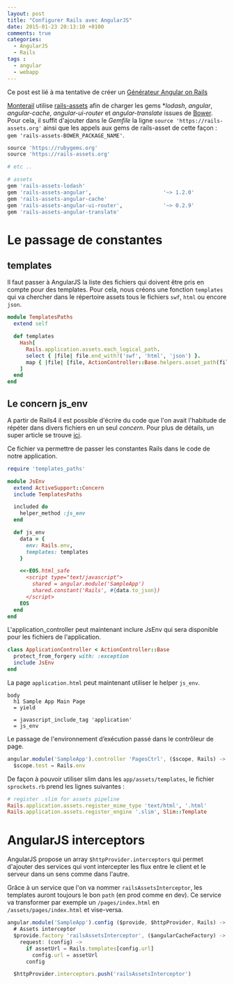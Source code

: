 ```yaml
---
layout: post
title: "Configurer Rails avec AngularJS"
date: 2015-01-23 20:13:10 +0100
comments: true
categories: 
  - AngularJS
  - Rails
tags :
  - angular
  - webapp
---
```


Ce post est lié à ma tentative de créer un [Générateur Angular on Rails](/blog/2014/06/26/un-generateur-angular-on-rails/)

[Monterail](http://monterail.com/) utilise [rails-assets](https://rails-assets.org/) afin de charger les gems **lodash*, *angular*, *angular-cache*, *angular-ui-router* et *angular-translate* issues de [Bower](http://bower.io). Pour cela, il suffit d'ajouter dans le *Gemfile* la ligne `source 'https://rails-assets.org'` ainsi que les appels aux gems de rails-asset de cette façon : `gem 'rails-assets-BOWER_PACKAGE_NAME'`.

```ruby Gemfile
source 'https://rubygems.org'
source 'https://rails-assets.org'

# etc ..

# assets
gem 'rails-assets-lodash'
gem 'rails-assets-angular',                       '~> 1.2.0'
gem 'rails-assets-angular-cache'
gem 'rails-assets-angular-ui-router',             '~> 0.2.9'
gem 'rails-assets-angular-translate'
```

# Le passage de constantes
## templates
Il faut passer à AngularJS la liste des fichiers qui doivent être pris en compte pour des templates. Pour cela, nous créons une fonction `templates` qui va chercher dans le répertoire assets tous le fichiers `swf`, `html` ou encore `json`.
```ruby lib/templates_paths.rb
module TemplatesPaths
  extend self

  def templates
    Hash[
      Rails.application.assets.each_logical_path.
      select { |file| file.end_with?('swf', 'html', 'json') }.
      map { |file| [file, ActionController::Base.helpers.asset_path(file)] }
    ]
  end
end
```
## Le concern js_env
A partir de Rails4 il est possible d'écrire du code que l'on avait l'habitude de répéter dans divers fichiers en un seul *concern*. Pour plus de détails, un super article se trouve [ici](http://www.synbioz.com/blog/Rails_4_utilisation_des_concerns).

Ce fichier va permettre de passer les constantes Rails dans le code de notre application.
```ruby app/controllers/concerns/js_env.rb
require 'templates_paths'

module JsEnv
  extend ActiveSupport::Concern
  include TemplatesPaths

  included do
    helper_method :js_env
  end

  def js_env
    data = {
      env: Rails.env,
      templates: templates
    }

    <<-EOS.html_safe
      <script type="text/javascript">
        shared = angular.module('SampleApp')
        shared.constant('Rails', #{data.to_json})
      </script>
    EOS
  end
end
```

L'application_controller peut maintenant inclure JsEnv qui sera disponible pour les fichiers de l'application.
```ruby app/controllers/application_controller.rb
class ApplicationController < ActionController::Base
  protect_from_forgery with: :exception
  include JsEnv
end
```

La page `application.html` peut maintenant utiliser le helper `js_env`.
```haml app/views/layouts/application.html.slim
body
  h1 Sample App Main Page
  = yield

  = javascript_include_tag 'application'
  = js_env
```

Le passage de l'environnement d’exécution passé dans le contrôleur de page.
```javascript app/assets/javascripts/controllers/pages_ctrl.coffee
angular.module('SampleApp').controller 'PagesCtrl', ($scope, Rails) ->
  $scope.test = Rails.env
```

De façon à pouvoir utiliser slim dans les `app/assets/templates`, le fichier `sprockets.rb` prend les lignes suivantes :
```ruby config/initializers/sprockets.rb
# register .slim for assets pipeline
Rails.application.assets.register_mime_type 'text/html', '.html'
Rails.application.assets.register_engine '.slim', Slim::Template
```

# AngularJS interceptors
AngularJS propose un array `$httpProvider.interceptors` qui permet d'ajouter des services qui vont intercepter les flux entre le client et le serveur dans un sens comme dans l'autre.

Grâce à un service que l'on va nommer `railsAssetsInterceptor`, les templates auront toujours le bon `path` (en prod comme en dev). Ce service va transformer par exemple un `/pages/index.html` en `/assets/pages/index.html` et vise-versa.
```javascript app/assets/javascripts/init.coffee
angular.module('SampleApp').config ($provide, $httpProvider, Rails) ->
  # Assets interceptor
  $provide.factory 'railsAssetsInterceptor', ($angularCacheFactory) ->
    request: (config) ->
      if assetUrl = Rails.templates[config.url]
        config.url = assetUrl
      config

  $httpProvider.interceptors.push('railsAssetsInterceptor')
```
